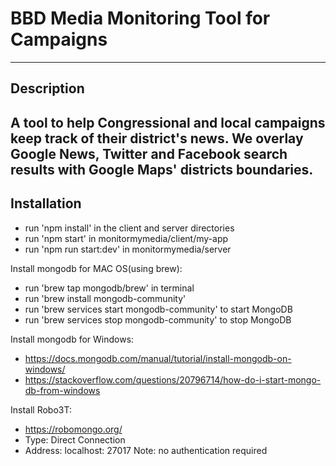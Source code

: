 # BBD Media Monitoring Tool for Campaigns
---
## Description
A tool to help Congressional and local campaigns keep track of their district's news. We overlay Google News, Twitter and Facebook search results with Google Maps' districts boundaries. 
---

## Installation
- run 'npm install' in the client and server directories 
- run 'npm start' in monitormymedia/client/my-app
- run 'npm run start:dev' in monitormymedia/server 

Install mongodb for MAC OS(using brew): 
- run 'brew tap mongodb/brew' in terminal 
- run 'brew install mongodb-community'
- run 'brew services start mongodb-community' to start MongoDB
- run 'brew services stop mongodb-community' to stop MongoDB

Install mongodb for Windows:
- https://docs.mongodb.com/manual/tutorial/install-mongodb-on-windows/
- https://stackoverflow.com/questions/20796714/how-do-i-start-mongo-db-from-windows 

Install Robo3T:
- https://robomongo.org/
- Type: Direct Connection 
- Address: localhost: 27017
Note: no authentication required

